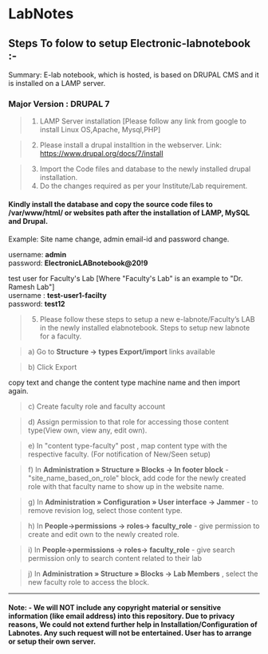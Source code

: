 # LabNotes
## Steps To folow to setup Electronic-labnotebook :-

Summary: E-lab notebook, which is hosted, is based on DRUPAL CMS and it is installed on a LAMP server.

### Major Version : DRUPAL 7

> 1. LAMP Server installation [Please follow any link from google to install Linux OS,Apache, Mysql,PHP]

> 2. Please install a drupal installtion in the webserver.
Link: https://www.drupal.org/docs/7/install

> 3. Import the Code files and database to the newly installed drupal installation.
> 4. Do the changes required as per your Institute/Lab requirement.

#### Kindly install the database and copy the source code files to /var/www/html/ or websites path after the installation of LAMP, MySQL and Drupal.

Example: Site name change, admin email-id and password change.

username:  **admin**  
password: **ElectronicLABnotebook@20!9**

test user for Faculty's Lab  [Where "Faculty's Lab" is an example to "Dr. Ramesh Lab"]  
username : **test-user1-facilty**  
password: **test12**

> 5. Please follow these steps to setup a new e-labnote/Faculty’s LAB in the newly installed elabnotebook. Steps to setup new labnote for a faculty.

> a) Go to **Structure -> types Export/import** links available

> b)  Click Export

copy text and change the content type machine name and then import again.

> c) Create faculty role and faculty account

> d) Assign permission to that role for accessing those content type(View own, view any, edit own).

> e) In "content type-faculty" post , map content type with the respective faculty. (For notification of New/Seen setup)

> f) In **Administration » Structure » Blocks -> In footer block** - "site_name_based_on_role" block, add code for the newly created role with that faculty name to show up in the website name.

> g) In **Administration » Configuration » User interface -> Jammer** - to remove revision log, select those content type.

> h) In **People->permissions -> roles-> faculty_role** - give permission to create and edit own to the newly created role.

> i) In **People->permissions -> roles-> faculty_role** - give search permission only to search content related to their lab

> j) In **Administration » Structure » Blocks -> Lab Members** , select the new faculty role to access the block.

---

#### Note: - We will NOT include any copyright material or sensitive information (like email address) into this repository. Due to privacy reasons, We could not extend further help in Installation/Configuration of Labnotes. Any such request will not be entertained. User has to arrange or setup their own server.
